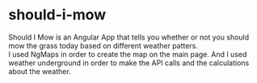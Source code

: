 # should-i-mow

Should I Mow is an Angular App that tells you whether or not you should mow the grass today based on different weather patters.  
I used NgMaps in order to create the map on the main page.  And I used weather underground in order to make the API calls and the 
calculations about the weather.
